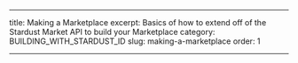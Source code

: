 ---

title: Making a Marketplace
excerpt: Basics of how to extend off of the Stardust Market API to build your Marketplace
category: BUILDING_WITH_STARDUST_ID
slug: making-a-marketplace
order: 1

---
